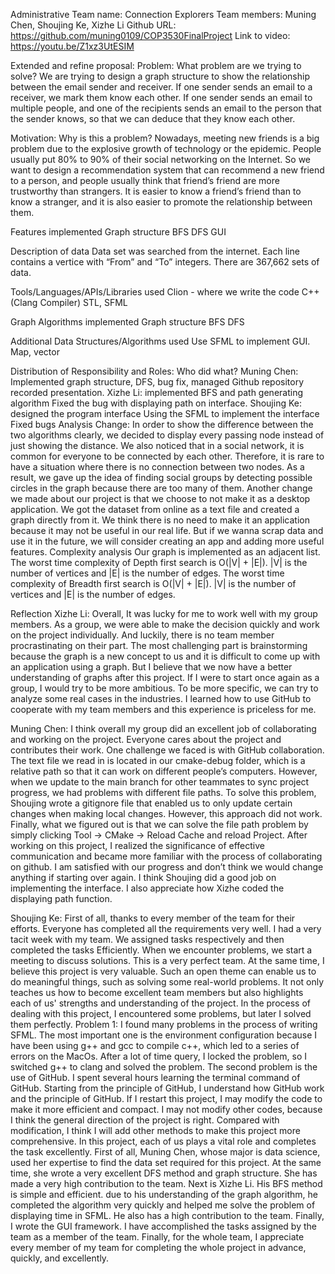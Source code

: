 Administrative 
Team name: Connection Explorers
Team members: Muning Chen, Shoujing Ke, Xizhe Li
Github URL: https://github.com/muning0109/COP3530FinalProject
Link to video: https://youtu.be/Z1xz3UtESIM
 
Extended and refine proposal:
Problem: What problem are we trying to solve?
We are trying to design a graph structure to show the relationship between the email sender and receiver. 
If one sender sends an email to a receiver, we mark them know each other. 
If one sender sends an email to multiple people, and one of the recipients sends an email to the person that the sender knows, so that we can deduce that they know each other. 

Motivation: Why is this a problem? 
Nowadays, meeting new friends is a big problem due to the explosive growth of technology or the epidemic. People usually put 80% to 90% of their social networking on the Internet. So we want to design a recommendation system that can recommend a new friend to a person, and people usually think that friend’s friend are more trustworthy than strangers. It is easier to know a friend’s friend than to know a stranger, and it is also easier to promote the relationship between them.

Features implemented
Graph structure
BFS
DFS
GUI

Description of data
Data set was searched from the internet.
Each line contains a vertice with “From” and “To” integers.
There are 367,662 sets of data.

Tools/Languages/APIs/Libraries used
Clion - where we write the code
C++ (Clang Compiler)
STL, SFML

Graph Algorithms implemented
Graph structure
BFS
DFS

Additional Data Structures/Algorithms used
Use SFML to implement GUI.
Map, vector

Distribution of Responsibility and Roles: Who did what?
Muning Chen: Implemented graph structure, DFS, bug fix, 
  managed Github repository
  recorded presentation.
Xizhe Li: implemented BFS and path generating algorithm
               Fixed the bug with displaying path on interface.
Shoujing Ke: designed the program interface
                     Using the SFML to implement the interface
                     Fixed bugs
Analysis 
Change: 
In order to show the difference between the two algorithms clearly, we decided to display every passing node instead of just showing the distance.
We also noticed that in a social network, it is common for everyone to be connected by each other. Therefore, it is rare to have a situation where there is no connection between two nodes. As a result, we gave up the idea of finding social groups by detecting possible circles in the graph because there are too many of them.
Another change we made about our project is that we choose to not make it as a desktop application. We got the dataset from online as a text file and created a graph directly from it. We think there is no need to make it an application because it may not be useful in our real life. But if we wanna scrap data and use it in the future, we will consider creating an app and adding more useful features. 
Complexity analysis
Our graph is implemented as an adjacent list.
The worst time complexity of Depth first search is O(|V| + |E|). |V| is the number of vertices and |E| is the number of edges.
The worst time complexity of Breadth first search is O(|V| + |E|). |V| is the number of vertices and |E| is the number of edges.

Reflection 
Xizhe Li: 
Overall, It was lucky for me to work well with my group members. As a group, we were able to make the decision quickly and work on the project individually. And luckily, there is no team member procrastinating on their part. The most challenging part is brainstorming because the graph is a new concept to us and it is difficult to come up with an application using a graph. But I believe that we now have a better understanding of graphs after this project. If I were to start once again as a group, I would try to be more ambitious. To be more specific, we can try to analyze some real cases in the industries. I learned how to use GitHub to cooperate with my team members and this experience is priceless for me.

Muning Chen:
	I think overall my group did an excellent job of collaborating and working on the project. Everyone cares about the project and contributes their work. One challenge we faced is with GitHub collaboration. The text file we read in is located in our cmake-debug folder, which is a relative path so that it can work on different people’s computers. However, when we update to the main branch for other teammates to sync project progress, we had problems with different file paths.
	To solve this problem, Shoujing wrote a gitignore file that enabled us to only update certain changes when making local changes. However, this approach did not work. Finally, what we figured out is that we can solve the file path problem by simply clicking Tool -> CMake -> Reload Cache and reload Project.
	After working on this project, I realized the significance of effective communication and became more familiar with the process of collaborating on github. I am satisfied with our progress and don’t think we would change anything if starting over again. I think Shoujing did a good job on implementing the interface. I also appreciate how Xizhe coded the displaying path function.	

Shoujing Ke:
	First of all, thanks to every member of the team for their efforts. Everyone has completed all the requirements very well. I had a very tacit week with my team. We assigned tasks respectively and then completed the tasks Efficiently. When we encounter problems, we start a meeting to discuss solutions. This is a very perfect team. At the same time, I believe this project is very valuable. Such an open theme can enable us to do meaningful things, such as solving some real-world problems. It not only teaches us how to become excellent team members but also highlights each of us' strengths and understanding of the project.
In the process of dealing with this project, I encountered some problems, but later I solved them perfectly. Problem 1: I found many problems in the process of writing SFML. The most important one is the environment configuration because I have been using g++ and gcc to compile c++, which led to a series of errors on the MacOs. After a lot of time query, I locked the problem, so I switched g++ to clang and solved the problem. The second problem is the use of GitHub. I spent several hours learning the terminal command of GitHub. Starting from the principle of GitHub, I understand how GitHub work and the principle of GitHub.
If I restart this project, I may modify the code to make it more efficient and compact. I may not modify other codes, because I think the general direction of the project is right. Compared with modification, I think I will add other methods to make this project more comprehensive.
In this project, each of us plays a vital role and completes the task excellently. First of all, Muning Chen, whose major is data science, used her expertise to find the data set required for this project. At the same time, she wrote a very excellent DFS method and graph structure. She has made a very high contribution to the team. Next is Xizhe Li. His BFS method is simple and efficient. due to his understanding of the graph algorithm, he completed the algorithm very quickly and helped me solve the problem of displaying time in SFML. He also has a high contribution to the team. Finally, I wrote the GUI framework. I have accomplished the tasks assigned by the team as a member of the team. Finally, for the whole team, I appreciate every member of my team for completing the whole project in advance, quickly, and excellently.

